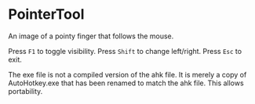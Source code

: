 # PointerTool
 An image of a pointy finger that follows the mouse.  

 Press `F1` to toggle visibility.
 Press `Shift` to change left/right.
 Press `Esc` to exit. 

 The exe file is not a compiled version of the ahk file.  It is merely a copy of AutoHotkey.exe that has been renamed to match the ahk file.  This allows portability.   
